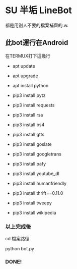 # SU 半垢 LineBot

都是用別人不要的檔案補齊的.w.

## 此bot運行在**Android**

在TERMUX打下這幾行

- apt update 

- apt upgrade 

- apt install python 

- pip3 install pytz 

- pip3 install requests 

- pip3 install rsa 

- pip3 install bs4 

- pip3 install gtts 

- pip3 install goslate 

- pip3 install googletrans 

- pip3 install pafy 

- pip3 install youtube_dl 

- pip3 install humanfriendly 

- pip3 install thrift==0.11.0 

- pip3 install tweepy 

- pip3 install wikipedia

### 以上完成後

cd 檔案路徑

python bot.py

### DONE!